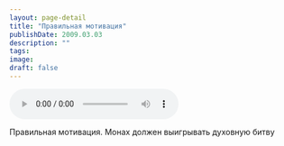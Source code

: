 ```yaml
---
layout: page-detail
title: "Правильная мотивация"
publishDate: 2009.03.03
description: ""
tags:
image:
draft: false
---
```


<audio title="2009.03.03 - Правильная мотивация.mp3" src="/upload/iblock/61a/61a04a521f181cd5fd8b3f4a423aa1ea.mp3" controls=""></audio>

 Правильная мотивация. Монах должен выигрывать духовную битву   

  
